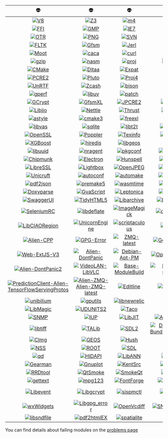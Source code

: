 | :alien: | :alien: | :alien: | :alien: | :alien: |
|  :---:  |  :---:  |  :---:  |  :---:  |  :---:  |
| [![V8](https://github.com/thibaultduponchelle/aliens-ci/workflows/V8/badge.svg)](https://github.com/thibaultduponchelle/aliens-ci/actions?query=workflow%3AV8) | [![Z3](https://github.com/thibaultduponchelle/aliens-ci/workflows/Z3/badge.svg)](https://github.com/thibaultduponchelle/aliens-ci/actions?query=workflow%3AZ3) | [![m4](https://github.com/thibaultduponchelle/aliens-ci/workflows/m4/badge.svg)](https://github.com/thibaultduponchelle/aliens-ci/actions?query=workflow%3Am4) | [![xz](https://github.com/thibaultduponchelle/aliens-ci/workflows/xz/badge.svg)](https://github.com/thibaultduponchelle/aliens-ci/actions?query=workflow%3Axz) | [![git](https://github.com/thibaultduponchelle/aliens-ci/workflows/git/badge.svg)](https://github.com/thibaultduponchelle/aliens-ci/actions?query=workflow%3Agit) | 
| [![FFI](https://github.com/thibaultduponchelle/aliens-ci/workflows/FFI/badge.svg)](https://github.com/thibaultduponchelle/aliens-ci/actions?query=workflow%3AFFI) | [![GMP](https://github.com/thibaultduponchelle/aliens-ci/workflows/GMP/badge.svg)](https://github.com/thibaultduponchelle/aliens-ci/actions?query=workflow%3AGMP) | [![IE7](https://github.com/thibaultduponchelle/aliens-ci/workflows/IE7/badge.svg)](https://github.com/thibaultduponchelle/aliens-ci/actions?query=workflow%3AIE7) | [![LZO](https://github.com/thibaultduponchelle/aliens-ci/workflows/LZO/badge.svg)](https://github.com/thibaultduponchelle/aliens-ci/actions?query=workflow%3ALZO) | [![bz2](https://github.com/thibaultduponchelle/aliens-ci/workflows/bz2/badge.svg)](https://github.com/thibaultduponchelle/aliens-ci/actions?query=workflow%3Abz2) | 
| [![OTR](https://github.com/thibaultduponchelle/aliens-ci/workflows/OTR/badge.svg)](https://github.com/thibaultduponchelle/aliens-ci/actions?query=workflow%3AOTR) | [![PNG](https://github.com/thibaultduponchelle/aliens-ci/workflows/PNG/badge.svg)](https://github.com/thibaultduponchelle/aliens-ci/actions?query=workflow%3APNG) | [![SVN](https://github.com/thibaultduponchelle/aliens-ci/workflows/SVN/badge.svg)](https://github.com/thibaultduponchelle/aliens-ci/actions?query=workflow%3ASVN) | [![XPA](https://github.com/thibaultduponchelle/aliens-ci/workflows/XPA/badge.svg)](https://github.com/thibaultduponchelle/aliens-ci/actions?query=workflow%3AXPA) | [![ZMQ](https://github.com/thibaultduponchelle/aliens-ci/workflows/ZMQ/badge.svg)](https://github.com/thibaultduponchelle/aliens-ci/actions?query=workflow%3AZMQ) | 
| [![FLTK](https://github.com/thibaultduponchelle/aliens-ci/workflows/FLTK/badge.svg)](https://github.com/thibaultduponchelle/aliens-ci/actions?query=workflow%3AFLTK) | [![Gfsm](https://github.com/thibaultduponchelle/aliens-ci/workflows/Gfsm/badge.svg)](https://github.com/thibaultduponchelle/aliens-ci/actions?query=workflow%3AGfsm) | [![Jerl](https://github.com/thibaultduponchelle/aliens-ci/workflows/Jerl/badge.svg)](https://github.com/thibaultduponchelle/aliens-ci/actions?query=workflow%3AJerl) | [![Judy](https://github.com/thibaultduponchelle/aliens-ci/workflows/Judy/badge.svg)](https://github.com/thibaultduponchelle/aliens-ci/actions?query=workflow%3AJudy) | [![LMDB](https://github.com/thibaultduponchelle/aliens-ci/workflows/LMDB/badge.svg)](https://github.com/thibaultduponchelle/aliens-ci/actions?query=workflow%3ALMDB) | 
| [![Moot](https://github.com/thibaultduponchelle/aliens-ci/workflows/Moot/badge.svg)](https://github.com/thibaultduponchelle/aliens-ci/actions?query=workflow%3AMoot) | [![caca](https://github.com/thibaultduponchelle/aliens-ci/workflows/caca/badge.svg)](https://github.com/thibaultduponchelle/aliens-ci/actions?query=workflow%3Acaca) | [![curl](https://github.com/thibaultduponchelle/aliens-ci/workflows/curl/badge.svg)](https://github.com/thibaultduponchelle/aliens-ci/actions?query=workflow%3Acurl) | [![flex](https://github.com/thibaultduponchelle/aliens-ci/workflows/flex/badge.svg)](https://github.com/thibaultduponchelle/aliens-ci/actions?query=workflow%3Aflex) | [![gdal](https://github.com/thibaultduponchelle/aliens-ci/workflows/gdal/badge.svg)](https://github.com/thibaultduponchelle/aliens-ci/actions?query=workflow%3Agdal) | 
| [![gzip](https://github.com/thibaultduponchelle/aliens-ci/workflows/gzip/badge.svg)](https://github.com/thibaultduponchelle/aliens-ci/actions?query=workflow%3Agzip) | [![nasm](https://github.com/thibaultduponchelle/aliens-ci/workflows/nasm/badge.svg)](https://github.com/thibaultduponchelle/aliens-ci/actions?query=workflow%3Anasm) | [![proj](https://github.com/thibaultduponchelle/aliens-ci/workflows/proj/badge.svg)](https://github.com/thibaultduponchelle/aliens-ci/actions?query=workflow%3Aproj) | [![BWIPP](https://github.com/thibaultduponchelle/aliens-ci/workflows/BWIPP/badge.svg)](https://github.com/thibaultduponchelle/aliens-ci/actions?query=workflow%3ABWIPP) | [![Box2D](https://github.com/thibaultduponchelle/aliens-ci/workflows/Box2D/badge.svg)](https://github.com/thibaultduponchelle/aliens-ci/actions?query=workflow%3ABox2D) | 
| [![CMake](https://github.com/thibaultduponchelle/aliens-ci/workflows/CMake/badge.svg)](https://github.com/thibaultduponchelle/aliens-ci/actions?query=workflow%3ACMake) | [![Ditaa](https://github.com/thibaultduponchelle/aliens-ci/workflows/Ditaa/badge.svg)](https://github.com/thibaultduponchelle/aliens-ci/actions?query=workflow%3ADitaa) | [![Expat](https://github.com/thibaultduponchelle/aliens-ci/workflows/Expat/badge.svg)](https://github.com/thibaultduponchelle/aliens-ci/actions?query=workflow%3AExpat) | [![Iconv](https://github.com/thibaultduponchelle/aliens-ci/workflows/Iconv/badge.svg)](https://github.com/thibaultduponchelle/aliens-ci/actions?query=workflow%3AIconv) | [![MuPDF](https://github.com/thibaultduponchelle/aliens-ci/workflows/MuPDF/badge.svg)](https://github.com/thibaultduponchelle/aliens-ci/actions?query=workflow%3AMuPDF) | 
| [![PCRE2](https://github.com/thibaultduponchelle/aliens-ci/workflows/PCRE2/badge.svg)](https://github.com/thibaultduponchelle/aliens-ci/actions?query=workflow%3APCRE2) | [![Pluto](https://github.com/thibaultduponchelle/aliens-ci/workflows/Pluto/badge.svg)](https://github.com/thibaultduponchelle/aliens-ci/actions?query=workflow%3APluto) | [![Proj4](https://github.com/thibaultduponchelle/aliens-ci/workflows/Proj4/badge.svg)](https://github.com/thibaultduponchelle/aliens-ci/actions?query=workflow%3AProj4) | [![Saxon](https://github.com/thibaultduponchelle/aliens-ci/workflows/Saxon/badge.svg)](https://github.com/thibaultduponchelle/aliens-ci/actions?query=workflow%3ASaxon) | [![Tidyp](https://github.com/thibaultduponchelle/aliens-ci/workflows/Tidyp/badge.svg)](https://github.com/thibaultduponchelle/aliens-ci/actions?query=workflow%3ATidyp) | 
| [![UnRTF](https://github.com/thibaultduponchelle/aliens-ci/workflows/UnRTF/badge.svg)](https://github.com/thibaultduponchelle/aliens-ci/actions?query=workflow%3AUnRTF) | [![Zcash](https://github.com/thibaultduponchelle/aliens-ci/workflows/Zcash/badge.svg)](https://github.com/thibaultduponchelle/aliens-ci/actions?query=workflow%3AZcash) | [![bison](https://github.com/thibaultduponchelle/aliens-ci/workflows/bison/badge.svg)](https://github.com/thibaultduponchelle/aliens-ci/actions?query=workflow%3Abison) | [![cmark](https://github.com/thibaultduponchelle/aliens-ci/workflows/cmark/badge.svg)](https://github.com/thibaultduponchelle/aliens-ci/actions?query=workflow%3Acmark) | [![gmake](https://github.com/thibaultduponchelle/aliens-ci/workflows/gmake/badge.svg)](https://github.com/thibaultduponchelle/aliens-ci/actions?query=workflow%3Agmake) | 
| [![gperf](https://github.com/thibaultduponchelle/aliens-ci/workflows/gperf/badge.svg)](https://github.com/thibaultduponchelle/aliens-ci/actions?query=workflow%3Agperf) | [![libuv](https://github.com/thibaultduponchelle/aliens-ci/workflows/libuv/badge.svg)](https://github.com/thibaultduponchelle/aliens-ci/actions?query=workflow%3Alibuv) | [![patch](https://github.com/thibaultduponchelle/aliens-ci/workflows/patch/badge.svg)](https://github.com/thibaultduponchelle/aliens-ci/actions?query=workflow%3Apatch) | [![unzip](https://github.com/thibaultduponchelle/aliens-ci/workflows/unzip/badge.svg)](https://github.com/thibaultduponchelle/aliens-ci/actions?query=workflow%3Aunzip) | [![FFCall](https://github.com/thibaultduponchelle/aliens-ci/workflows/FFCall/badge.svg)](https://github.com/thibaultduponchelle/aliens-ci/actions?query=workflow%3AFFCall) | 
| [![GCrypt](https://github.com/thibaultduponchelle/aliens-ci/workflows/GCrypt/badge.svg)](https://github.com/thibaultduponchelle/aliens-ci/actions?query=workflow%3AGCrypt) | [![GfsmXL](https://github.com/thibaultduponchelle/aliens-ci/workflows/GfsmXL/badge.svg)](https://github.com/thibaultduponchelle/aliens-ci/actions?query=workflow%3AGfsmXL) | [![JPCRE2](https://github.com/thibaultduponchelle/aliens-ci/workflows/JPCRE2/badge.svg)](https://github.com/thibaultduponchelle/aliens-ci/actions?query=workflow%3AJPCRE2) | [![LIBSVM](https://github.com/thibaultduponchelle/aliens-ci/workflows/LIBSVM/badge.svg)](https://github.com/thibaultduponchelle/aliens-ci/actions?query=workflow%3ALIBSVM) | [![LibXML](https://github.com/thibaultduponchelle/aliens-ci/workflows/LibXML/badge.svg)](https://github.com/thibaultduponchelle/aliens-ci/actions?query=workflow%3ALibXML) | 
| [![Libjio](https://github.com/thibaultduponchelle/aliens-ci/workflows/Libjio/badge.svg)](https://github.com/thibaultduponchelle/aliens-ci/actions?query=workflow%3ALibjio) | [![Nettle](https://github.com/thibaultduponchelle/aliens-ci/workflows/Nettle/badge.svg)](https://github.com/thibaultduponchelle/aliens-ci/actions?query=workflow%3ANettle) | [![Thrust](https://github.com/thibaultduponchelle/aliens-ci/workflows/Thrust/badge.svg)](https://github.com/thibaultduponchelle/aliens-ci/actions?query=workflow%3AThrust) | [![TinyCC](https://github.com/thibaultduponchelle/aliens-ci/workflows/TinyCC/badge.svg)](https://github.com/thibaultduponchelle/aliens-ci/actions?query=workflow%3ATinyCC) | [![Uninum](https://github.com/thibaultduponchelle/aliens-ci/workflows/Uninum/badge.svg)](https://github.com/thibaultduponchelle/aliens-ci/actions?query=workflow%3AUninum) | 
| [![astyle](https://github.com/thibaultduponchelle/aliens-ci/workflows/astyle/badge.svg)](https://github.com/thibaultduponchelle/aliens-ci/actions?query=workflow%3Aastyle) | [![cmake3](https://github.com/thibaultduponchelle/aliens-ci/workflows/cmake3/badge.svg)](https://github.com/thibaultduponchelle/aliens-ci/actions?query=workflow%3Acmake3) | [![freexl](https://github.com/thibaultduponchelle/aliens-ci/workflows/freexl/badge.svg)](https://github.com/thibaultduponchelle/aliens-ci/actions?query=workflow%3Afreexl) | [![libpid](https://github.com/thibaultduponchelle/aliens-ci/workflows/libpid/badge.svg)](https://github.com/thibaultduponchelle/aliens-ci/actions?query=workflow%3Alibpid) | [![libswe](https://github.com/thibaultduponchelle/aliens-ci/workflows/libswe/badge.svg)](https://github.com/thibaultduponchelle/aliens-ci/actions?query=workflow%3Alibswe) | 
| [![libvas](https://github.com/thibaultduponchelle/aliens-ci/workflows/libvas/badge.svg)](https://github.com/thibaultduponchelle/aliens-ci/actions?query=workflow%3Alibvas) | [![sqlite](https://github.com/thibaultduponchelle/aliens-ci/workflows/sqlite/badge.svg)](https://github.com/thibaultduponchelle/aliens-ci/actions?query=workflow%3Asqlite) | [![libt2t](https://github.com/thibaultduponchelle/aliens-ci/workflows/libt2t/badge.svg)](https://github.com/thibaultduponchelle/aliens-ci/actions?query=workflow%3Alibt2t) | [![LibYAML](https://github.com/thibaultduponchelle/aliens-ci/workflows/LibYAML/badge.svg)](https://github.com/thibaultduponchelle/aliens-ci/actions?query=workflow%3ALibYAML) | [![Libxml2](https://github.com/thibaultduponchelle/aliens-ci/workflows/Libxml2/badge.svg)](https://github.com/thibaultduponchelle/aliens-ci/actions?query=workflow%3ALibxml2) | 
| [![OpenSSL](https://github.com/thibaultduponchelle/aliens-ci/workflows/OpenSSL/badge.svg)](https://github.com/thibaultduponchelle/aliens-ci/actions?query=workflow%3AOpenSSL) | [![Poppler](https://github.com/thibaultduponchelle/aliens-ci/workflows/Poppler/badge.svg)](https://github.com/thibaultduponchelle/aliens-ci/actions?query=workflow%3APoppler) | [![Texinfo](https://github.com/thibaultduponchelle/aliens-ci/workflows/Texinfo/badge.svg)](https://github.com/thibaultduponchelle/aliens-ci/actions?query=workflow%3ATexinfo) | [![TinyCCx](https://github.com/thibaultduponchelle/aliens-ci/workflows/TinyCCx/badge.svg)](https://github.com/thibaultduponchelle/aliens-ci/actions?query=workflow%3ATinyCCx) | [![WhiteDB](https://github.com/thibaultduponchelle/aliens-ci/workflows/WhiteDB/badge.svg)](https://github.com/thibaultduponchelle/aliens-ci/actions?query=workflow%3AWhiteDB) | 
| [![XGBoost](https://github.com/thibaultduponchelle/aliens-ci/workflows/XGBoost/badge.svg)](https://github.com/thibaultduponchelle/aliens-ci/actions?query=workflow%3AXGBoost) | [![hiredis](https://github.com/thibaultduponchelle/aliens-ci/workflows/hiredis/badge.svg)](https://github.com/thibaultduponchelle/aliens-ci/actions?query=workflow%3Ahiredis) | [![libgeos](https://github.com/thibaultduponchelle/aliens-ci/workflows/libgeos/badge.svg)](https://github.com/thibaultduponchelle/aliens-ci/actions?query=workflow%3Alibgeos) | [![libtool](https://github.com/thibaultduponchelle/aliens-ci/workflows/libtool/badge.svg)](https://github.com/thibaultduponchelle/aliens-ci/actions?query=workflow%3Alibtool) | [![libudev](https://github.com/thibaultduponchelle/aliens-ci/workflows/libudev/badge.svg)](https://github.com/thibaultduponchelle/aliens-ci/actions?query=workflow%3Alibudev) | 
| [![libuuid](https://github.com/thibaultduponchelle/aliens-ci/workflows/libuuid/badge.svg)](https://github.com/thibaultduponchelle/aliens-ci/actions?query=workflow%3Alibuuid) | [![nragent](https://github.com/thibaultduponchelle/aliens-ci/workflows/nragent/badge.svg)](https://github.com/thibaultduponchelle/aliens-ci/actions?query=workflow%3Anragent) | [![pkgconf](https://github.com/thibaultduponchelle/aliens-ci/workflows/pkgconf/badge.svg)](https://github.com/thibaultduponchelle/aliens-ci/actions?query=workflow%3Apkgconf) | [![ActiveMQ](https://github.com/thibaultduponchelle/aliens-ci/workflows/ActiveMQ/badge.svg)](https://github.com/thibaultduponchelle/aliens-ci/actions?query=workflow%3AActiveMQ) | [![Capstone](https://github.com/thibaultduponchelle/aliens-ci/workflows/Capstone/badge.svg)](https://github.com/thibaultduponchelle/aliens-ci/actions?query=workflow%3ACapstone) | 
| [![Chipmunk](https://github.com/thibaultduponchelle/aliens-ci/workflows/Chipmunk/badge.svg)](https://github.com/thibaultduponchelle/aliens-ci/actions?query=workflow%3AChipmunk) | [![Electron](https://github.com/thibaultduponchelle/aliens-ci/workflows/Electron/badge.svg)](https://github.com/thibaultduponchelle/aliens-ci/actions?query=workflow%3AElectron) | [![Hunspell](https://github.com/thibaultduponchelle/aliens-ci/workflows/Hunspell/badge.svg)](https://github.com/thibaultduponchelle/aliens-ci/actions?query=workflow%3AHunspell) | [![Keystone](https://github.com/thibaultduponchelle/aliens-ci/workflows/Keystone/badge.svg)](https://github.com/thibaultduponchelle/aliens-ci/actions?query=workflow%3AKeystone) | [![LibGumbo](https://github.com/thibaultduponchelle/aliens-ci/workflows/LibGumbo/badge.svg)](https://github.com/thibaultduponchelle/aliens-ci/actions?query=workflow%3ALibGumbo) | 
| [![LibreSSL](https://github.com/thibaultduponchelle/aliens-ci/workflows/LibreSSL/badge.svg)](https://github.com/thibaultduponchelle/aliens-ci/actions?query=workflow%3ALibreSSL) | [![Lightbox](https://github.com/thibaultduponchelle/aliens-ci/workflows/Lightbox/badge.svg)](https://github.com/thibaultduponchelle/aliens-ci/actions?query=workflow%3ALightbox) | [![OpenJPEG](https://github.com/thibaultduponchelle/aliens-ci/workflows/OpenJPEG/badge.svg)](https://github.com/thibaultduponchelle/aliens-ci/actions?query=workflow%3AOpenJPEG) | [![SamTools](https://github.com/thibaultduponchelle/aliens-ci/workflows/SamTools/badge.svg)](https://github.com/thibaultduponchelle/aliens-ci/actions?query=workflow%3ASamTools) | [![Selenium](https://github.com/thibaultduponchelle/aliens-ci/workflows/Selenium/badge.svg)](https://github.com/thibaultduponchelle/aliens-ci/actions?query=workflow%3ASelenium) | 
| [![Unicruft](https://github.com/thibaultduponchelle/aliens-ci/workflows/Unicruft/badge.svg)](https://github.com/thibaultduponchelle/aliens-ci/actions?query=workflow%3AUnicruft) | [![autoconf](https://github.com/thibaultduponchelle/aliens-ci/workflows/autoconf/badge.svg)](https://github.com/thibaultduponchelle/aliens-ci/actions?query=workflow%3Aautoconf) | [![automake](https://github.com/thibaultduponchelle/aliens-ci/workflows/automake/badge.svg)](https://github.com/thibaultduponchelle/aliens-ci/actions?query=workflow%3Aautomake) | [![help2man](https://github.com/thibaultduponchelle/aliens-ci/workflows/help2man/badge.svg)](https://github.com/thibaultduponchelle/aliens-ci/actions?query=workflow%3Ahelp2man) | [![liburing](https://github.com/thibaultduponchelle/aliens-ci/workflows/liburing/badge.svg)](https://github.com/thibaultduponchelle/aliens-ci/actions?query=workflow%3Aliburing) | 
| [![pdf2json](https://github.com/thibaultduponchelle/aliens-ci/workflows/pdf2json/badge.svg)](https://github.com/thibaultduponchelle/aliens-ci/actions?query=workflow%3Apdf2json) | [![premake5](https://github.com/thibaultduponchelle/aliens-ci/workflows/premake5/badge.svg)](https://github.com/thibaultduponchelle/aliens-ci/actions?query=workflow%3Apremake5) | [![wasmtime](https://github.com/thibaultduponchelle/aliens-ci/workflows/wasmtime/badge.svg)](https://github.com/thibaultduponchelle/aliens-ci/actions?query=workflow%3Awasmtime) | [![Autotools](https://github.com/thibaultduponchelle/aliens-ci/workflows/Autotools/badge.svg)](https://github.com/thibaultduponchelle/aliens-ci/actions?query=workflow%3AAutotools) | [![CodePress](https://github.com/thibaultduponchelle/aliens-ci/workflows/CodePress/badge.svg)](https://github.com/thibaultduponchelle/aliens-ci/actions?query=workflow%3ACodePress) | 
| [![Doxyparse](https://github.com/thibaultduponchelle/aliens-ci/workflows/Doxyparse/badge.svg)](https://github.com/thibaultduponchelle/aliens-ci/actions?query=workflow%3ADoxyparse) | [![GvaScript](https://github.com/thibaultduponchelle/aliens-ci/workflows/GvaScript/badge.svg)](https://github.com/thibaultduponchelle/aliens-ci/actions?query=workflow%3AGvaScript) | [![Leptonica](https://github.com/thibaultduponchelle/aliens-ci/workflows/Leptonica/badge.svg)](https://github.com/thibaultduponchelle/aliens-ci/actions?query=workflow%3ALeptonica) | [![Prototype](https://github.com/thibaultduponchelle/aliens-ci/workflows/Prototype/badge.svg)](https://github.com/thibaultduponchelle/aliens-ci/actions?query=workflow%3APrototype) | [![SLOCCount](https://github.com/thibaultduponchelle/aliens-ci/workflows/SLOCCount/badge.svg)](https://github.com/thibaultduponchelle/aliens-ci/actions?query=workflow%3ASLOCCount) | 
| [![SwaggerUI](https://github.com/thibaultduponchelle/aliens-ci/workflows/SwaggerUI/badge.svg)](https://github.com/thibaultduponchelle/aliens-ci/actions?query=workflow%3ASwaggerUI) | [![TidyHTML5](https://github.com/thibaultduponchelle/aliens-ci/workflows/TidyHTML5/badge.svg)](https://github.com/thibaultduponchelle/aliens-ci/actions?query=workflow%3ATidyHTML5) | [![Libarchive](https://github.com/thibaultduponchelle/aliens-ci/workflows/Libarchive/badge.svg)](https://github.com/thibaultduponchelle/aliens-ci/actions?query=workflow%3ALibarchive) | [![Libasyncns](https://github.com/thibaultduponchelle/aliens-ci/workflows/Libasyncns/badge.svg)](https://github.com/thibaultduponchelle/aliens-ci/actions?query=workflow%3ALibasyncns) | [![Librdkafka](https://github.com/thibaultduponchelle/aliens-ci/workflows/Librdkafka/badge.svg)](https://github.com/thibaultduponchelle/aliens-ci/actions?query=workflow%3ALibrdkafka) | 
| [![SeleniumRC](https://github.com/thibaultduponchelle/aliens-ci/workflows/SeleniumRC/badge.svg)](https://github.com/thibaultduponchelle/aliens-ci/actions?query=workflow%3ASeleniumRC) | [![libdeflate](https://github.com/thibaultduponchelle/aliens-ci/workflows/libdeflate/badge.svg)](https://github.com/thibaultduponchelle/aliens-ci/actions?query=workflow%3Alibdeflate) | [![ImageMagick](https://github.com/thibaultduponchelle/aliens-ci/workflows/ImageMagick/badge.svg)](https://github.com/thibaultduponchelle/aliens-ci/actions?query=workflow%3AImageMagick) | [![chromaprint](https://github.com/thibaultduponchelle/aliens-ci/workflows/chromaprint/badge.svg)](https://github.com/thibaultduponchelle/aliens-ci/actions?query=workflow%3Achromaprint) | [![libcmark_gfm](https://github.com/thibaultduponchelle/aliens-ci/workflows/libcmark_gfm/badge.svg)](https://github.com/thibaultduponchelle/aliens-ci/actions?query=workflow%3Alibcmark_gfm) | 
| [![LibCIAORegion](https://github.com/thibaultduponchelle/aliens-ci/workflows/LibCIAORegion/badge.svg)](https://github.com/thibaultduponchelle/aliens-ci/actions?query=workflow%3ALibCIAORegion) | [![UnicornEngine](https://github.com/thibaultduponchelle/aliens-ci/workflows/UnicornEngine/badge.svg)](https://github.com/thibaultduponchelle/aliens-ci/actions?query=workflow%3AUnicornEngine) | [![scriptaculous](https://github.com/thibaultduponchelle/aliens-ci/workflows/scriptaculous/badge.svg)](https://github.com/thibaultduponchelle/aliens-ci/actions?query=workflow%3Ascriptaculous) | [![geos-af](https://github.com/thibaultduponchelle/aliens-ci/workflows/geos-af/badge.svg)](https://github.com/thibaultduponchelle/aliens-ci/actions?query=workflow%3Ageos-af) | [![Build-MB](https://github.com/thibaultduponchelle/aliens-ci/workflows/Build-MB/badge.svg)](https://github.com/thibaultduponchelle/aliens-ci/actions?query=workflow%3ABuild-MB) | 
| [![Alien-CPP](https://github.com/thibaultduponchelle/aliens-ci/workflows/Alien-CPP/badge.svg)](https://github.com/thibaultduponchelle/aliens-ci/actions?query=workflow%3AAlien-CPP) | [![GPG-Error](https://github.com/thibaultduponchelle/aliens-ci/workflows/GPG-Error/badge.svg)](https://github.com/thibaultduponchelle/aliens-ci/actions?query=workflow%3AGPG-Error) | [![ZMQ-latest](https://github.com/thibaultduponchelle/aliens-ci/workflows/ZMQ-latest/badge.svg)](https://github.com/thibaultduponchelle/aliens-ci/actions?query=workflow%3AZMQ-latest) | [![Google-GRPC](https://github.com/thibaultduponchelle/aliens-ci/workflows/Google-GRPC/badge.svg)](https://github.com/thibaultduponchelle/aliens-ci/actions?query=workflow%3AGoogle-GRPC) | [![zlib-Static](https://github.com/thibaultduponchelle/aliens-ci/workflows/zlib-Static/badge.svg)](https://github.com/thibaultduponchelle/aliens-ci/actions?query=workflow%3Azlib-Static) | 
| [![Web-ExtJS-V3](https://github.com/thibaultduponchelle/aliens-ci/workflows/Web-ExtJS-V3/badge.svg)](https://github.com/thibaultduponchelle/aliens-ci/actions?query=workflow%3AWeb-ExtJS-V3) | [![Alien-DontPanic](https://github.com/thibaultduponchelle/aliens-ci/workflows/Alien-DontPanic/badge.svg)](https://github.com/thibaultduponchelle/aliens-ci/actions?query=workflow%3AAlien-DontPanic) | [![Debian-Apt-PM](https://github.com/thibaultduponchelle/aliens-ci/workflows/Debian-Apt-PM/badge.svg)](https://github.com/thibaultduponchelle/aliens-ci/actions?query=workflow%3ADebian-Apt-PM) | [![OpenSSL-Static](https://github.com/thibaultduponchelle/aliens-ci/workflows/OpenSSL-Static/badge.svg)](https://github.com/thibaultduponchelle/aliens-ci/actions?query=workflow%3AOpenSSL-Static) | [![Web-HalBrowser](https://github.com/thibaultduponchelle/aliens-ci/workflows/Web-HalBrowser/badge.svg)](https://github.com/thibaultduponchelle/aliens-ci/actions?query=workflow%3AWeb-HalBrowser) | 
| [![Alien-DontPanic2](https://github.com/thibaultduponchelle/aliens-ci/workflows/Alien-DontPanic2/badge.svg)](https://github.com/thibaultduponchelle/aliens-ci/actions?query=workflow%3AAlien-DontPanic2) | [![VideoLAN-LibVLC](https://github.com/thibaultduponchelle/aliens-ci/workflows/VideoLAN-LibVLC/badge.svg)](https://github.com/thibaultduponchelle/aliens-ci/actions?query=workflow%3AVideoLAN-LibVLC) | [![Base-ModuleBuild](https://github.com/thibaultduponchelle/aliens-ci/workflows/Base-ModuleBuild/badge.svg)](https://github.com/thibaultduponchelle/aliens-ci/actions?query=workflow%3ABase-ModuleBuild) | [![Prototype-Carousel](https://github.com/thibaultduponchelle/aliens-ci/workflows/Prototype-Carousel/badge.svg)](https://github.com/thibaultduponchelle/aliens-ci/actions?query=workflow%3APrototype-Carousel) | [![Zilla-Plugin-Alien](https://github.com/thibaultduponchelle/aliens-ci/workflows/Zilla-Plugin-Alien/badge.svg)](https://github.com/thibaultduponchelle/aliens-ci/actions?query=workflow%3AZilla-Plugin-Alien) | 
| [![PredictionClient-Alien-TensorFlowServingProtos](https://github.com/thibaultduponchelle/aliens-ci/workflows/PredictionClient-Alien-TensorFlowServingProtos/badge.svg)](https://github.com/thibaultduponchelle/aliens-ci/actions?query=workflow%3APredictionClient-Alien-TensorFlowServingProtos) | [![Alien-ZMQ-Alien-ZMQ-latest](https://github.com/thibaultduponchelle/aliens-ci/workflows/Alien-ZMQ-Alien-ZMQ-latest/badge.svg)](https://github.com/thibaultduponchelle/aliens-ci/actions?query=workflow%3AAlien-ZMQ-Alien-ZMQ-latest) | [![Editline](https://github.com/thibaultduponchelle/aliens-ci/workflows/Editline/badge.svg)](https://github.com/thibaultduponchelle/aliens-ci/actions?query=workflow%3AEditline) | [![libtermkey](https://github.com/thibaultduponchelle/aliens-ci/workflows/libtermkey/badge.svg)](https://github.com/thibaultduponchelle/aliens-ci/actions?query=workflow%3Alibtermkey) | [![libtickit](https://github.com/thibaultduponchelle/aliens-ci/workflows/libtickit/badge.svg)](https://github.com/thibaultduponchelle/aliens-ci/actions?query=workflow%3Alibtickit) | 
| [![unibilium](https://github.com/thibaultduponchelle/aliens-ci/workflows/unibilium/badge.svg)](https://github.com/thibaultduponchelle/aliens-ci/actions?query=workflow%3Aunibilium) | [![gputils](https://github.com/thibaultduponchelle/aliens-ci/workflows/gputils/badge.svg)](https://github.com/thibaultduponchelle/aliens-ci/actions?query=workflow%3Agputils) | [![libnewrelic](https://github.com/thibaultduponchelle/aliens-ci/workflows/libnewrelic/badge.svg)](https://github.com/thibaultduponchelle/aliens-ci/actions?query=workflow%3Alibnewrelic) | [![raylib](https://github.com/thibaultduponchelle/aliens-ci/workflows/raylib/badge.svg)](https://github.com/thibaultduponchelle/aliens-ci/actions?query=workflow%3Araylib) | [![libpcre](https://github.com/thibaultduponchelle/aliens-ci/workflows/libpcre/badge.svg)](https://github.com/thibaultduponchelle/aliens-ci/actions?query=workflow%3Alibpcre) | 
| [![LibMagic](https://github.com/thibaultduponchelle/aliens-ci/workflows/LibMagic/badge.svg)](https://github.com/thibaultduponchelle/aliens-ci/actions?query=workflow%3ALibMagic) | [![UDUNITS2](https://github.com/thibaultduponchelle/aliens-ci/workflows/UDUNITS2/badge.svg)](https://github.com/thibaultduponchelle/aliens-ci/actions?query=workflow%3AUDUNITS2) | [![Taco](https://github.com/thibaultduponchelle/aliens-ci/workflows/Taco/badge.svg)](https://github.com/thibaultduponchelle/aliens-ci/actions?query=workflow%3ATaco) | [![GSL](https://github.com/thibaultduponchelle/aliens-ci/workflows/GSL/badge.svg)](https://github.com/thibaultduponchelle/aliens-ci/actions?query=workflow%3AGSL) | [![HDF4](https://github.com/thibaultduponchelle/aliens-ci/workflows/HDF4/badge.svg)](https://github.com/thibaultduponchelle/aliens-ci/actions?query=workflow%3AHDF4) | 
| [![SNMP](https://github.com/thibaultduponchelle/aliens-ci/workflows/SNMP/badge.svg)](https://github.com/thibaultduponchelle/aliens-ci/actions?query=workflow%3ASNMP) | [![IUP](https://github.com/thibaultduponchelle/aliens-ci/workflows/IUP/badge.svg)](https://github.com/thibaultduponchelle/aliens-ci/actions?query=workflow%3AIUP) | [![LibJIT](https://github.com/thibaultduponchelle/aliens-ci/workflows/LibJIT/badge.svg)](https://github.com/thibaultduponchelle/aliens-ci/actions?query=workflow%3ALibJIT) | [![AntTweakBar](https://github.com/thibaultduponchelle/aliens-ci/workflows/AntTweakBar/badge.svg)](https://github.com/thibaultduponchelle/aliens-ci/actions?query=workflow%3AAntTweakBar) | [![Gimp](https://github.com/thibaultduponchelle/aliens-ci/workflows/Gimp/badge.svg)](https://github.com/thibaultduponchelle/aliens-ci/actions?query=workflow%3AGimp) | 
| [![libtiff](https://github.com/thibaultduponchelle/aliens-ci/workflows/libtiff/badge.svg)](https://github.com/thibaultduponchelle/aliens-ci/actions?query=workflow%3Alibtiff) | [![TALib](https://github.com/thibaultduponchelle/aliens-ci/workflows/TALib/badge.svg)](https://github.com/thibaultduponchelle/aliens-ci/actions?query=workflow%3ATALib) | [![SDL2](https://github.com/thibaultduponchelle/aliens-ci/workflows/SDL2/badge.svg)](https://github.com/thibaultduponchelle/aliens-ci/actions?query=workflow%3ASDL2) | [![DBD-SQLite-BundledExtensions](https://github.com/thibaultduponchelle/aliens-ci/workflows/DBD-SQLite-BundledExtensions/badge.svg)](https://github.com/thibaultduponchelle/aliens-ci/actions?query=workflow%3ADBD-SQLite-BundledExtensions) | [![Plotly-Orca](https://github.com/thibaultduponchelle/aliens-ci/workflows/Plotly-Orca/badge.svg)](https://github.com/thibaultduponchelle/aliens-ci/actions?query=workflow%3APlotly-Orca) | 
| [![CImg](https://github.com/thibaultduponchelle/aliens-ci/workflows/CImg/badge.svg)](https://github.com/thibaultduponchelle/aliens-ci/actions?query=workflow%3ACImg) | [![GEOS](https://github.com/thibaultduponchelle/aliens-ci/workflows/GEOS/badge.svg)](https://github.com/thibaultduponchelle/aliens-ci/actions?query=workflow%3AGEOS) | [![Hush](https://github.com/thibaultduponchelle/aliens-ci/workflows/Hush/badge.svg)](https://github.com/thibaultduponchelle/aliens-ci/actions?query=workflow%3AHush) | [![Lua](https://github.com/thibaultduponchelle/aliens-ci/workflows/Lua/badge.svg)](https://github.com/thibaultduponchelle/aliens-ci/actions?query=workflow%3ALua) | [![LuaJIT](https://github.com/thibaultduponchelle/aliens-ci/workflows/LuaJIT/badge.svg)](https://github.com/thibaultduponchelle/aliens-ci/actions?query=workflow%3ALuaJIT) | 
| [![NSS](https://github.com/thibaultduponchelle/aliens-ci/workflows/NSS/badge.svg)](https://github.com/thibaultduponchelle/aliens-ci/actions?query=workflow%3ANSS) | [![ROOT](https://github.com/thibaultduponchelle/aliens-ci/workflows/ROOT/badge.svg)](https://github.com/thibaultduponchelle/aliens-ci/actions?query=workflow%3AROOT) | [![SDL](https://github.com/thibaultduponchelle/aliens-ci/workflows/SDL/badge.svg)](https://github.com/thibaultduponchelle/aliens-ci/actions?query=workflow%3ASDL) | [![SFML](https://github.com/thibaultduponchelle/aliens-ci/workflows/SFML/badge.svg)](https://github.com/thibaultduponchelle/aliens-ci/actions?query=workflow%3ASFML) | [![WFDB](https://github.com/thibaultduponchelle/aliens-ci/workflows/WFDB/badge.svg)](https://github.com/thibaultduponchelle/aliens-ci/actions?query=workflow%3AWFDB) | 
| [![qd](https://github.com/thibaultduponchelle/aliens-ci/workflows/qd/badge.svg)](https://github.com/thibaultduponchelle/aliens-ci/actions?query=workflow%3Aqd) | [![HIDAPI](https://github.com/thibaultduponchelle/aliens-ci/workflows/HIDAPI/badge.svg)](https://github.com/thibaultduponchelle/aliens-ci/actions?query=workflow%3AHIDAPI) | [![LibANN](https://github.com/thibaultduponchelle/aliens-ci/workflows/LibANN/badge.svg)](https://github.com/thibaultduponchelle/aliens-ci/actions?query=workflow%3ALibANN) | [![LibUSB](https://github.com/thibaultduponchelle/aliens-ci/workflows/LibUSB/badge.svg)](https://github.com/thibaultduponchelle/aliens-ci/actions?query=workflow%3ALibUSB) | [![MeCab](https://github.com/thibaultduponchelle/aliens-ci/workflows/MeCab/badge.svg)](https://github.com/thibaultduponchelle/aliens-ci/actions?query=workflow%3AMeCab) | 
| [![Gearman](https://github.com/thibaultduponchelle/aliens-ci/workflows/Gearman/badge.svg)](https://github.com/thibaultduponchelle/aliens-ci/actions?query=workflow%3AGearman) | [![Gnuplot](https://github.com/thibaultduponchelle/aliens-ci/workflows/Gnuplot/badge.svg)](https://github.com/thibaultduponchelle/aliens-ci/actions?query=workflow%3AGnuplot) | [![KentSrc](https://github.com/thibaultduponchelle/aliens-ci/workflows/KentSrc/badge.svg)](https://github.com/thibaultduponchelle/aliens-ci/actions?query=workflow%3AKentSrc) | [![LibUSBx](https://github.com/thibaultduponchelle/aliens-ci/workflows/LibUSBx/badge.svg)](https://github.com/thibaultduponchelle/aliens-ci/actions?query=workflow%3ALibUSBx) | [![MUSCLE](https://github.com/thibaultduponchelle/aliens-ci/workflows/MUSCLE/badge.svg)](https://github.com/thibaultduponchelle/aliens-ci/actions?query=workflow%3AMUSCLE) | 
| [![RRDtool](https://github.com/thibaultduponchelle/aliens-ci/workflows/RRDtool/badge.svg)](https://github.com/thibaultduponchelle/aliens-ci/actions?query=workflow%3ARRDtool) | [![QtSmoke](https://github.com/thibaultduponchelle/aliens-ci/workflows/QtSmoke/badge.svg)](https://github.com/thibaultduponchelle/aliens-ci/actions?query=workflow%3AQtSmoke) | [![SmokeQt](https://github.com/thibaultduponchelle/aliens-ci/workflows/SmokeQt/badge.svg)](https://github.com/thibaultduponchelle/aliens-ci/actions?query=workflow%3ASmokeQt) | [![Sodium](https://github.com/thibaultduponchelle/aliens-ci/workflows/Sodium/badge.svg)](https://github.com/thibaultduponchelle/aliens-ci/actions?query=workflow%3ASodium) | [![ffmpeg](https://github.com/thibaultduponchelle/aliens-ci/workflows/ffmpeg/badge.svg)](https://github.com/thibaultduponchelle/aliens-ci/actions?query=workflow%3Affmpeg) | 
| [![gettext](https://github.com/thibaultduponchelle/aliens-ci/workflows/gettext/badge.svg)](https://github.com/thibaultduponchelle/aliens-ci/actions?query=workflow%3Agettext) | [![mpg123](https://github.com/thibaultduponchelle/aliens-ci/workflows/mpg123/badge.svg)](https://github.com/thibaultduponchelle/aliens-ci/actions?query=workflow%3Ampg123) | [![FontForge](https://github.com/thibaultduponchelle/aliens-ci/workflows/FontForge/badge.svg)](https://github.com/thibaultduponchelle/aliens-ci/actions?query=workflow%3AFontForge) | [![FreeImage](https://github.com/thibaultduponchelle/aliens-ci/workflows/FreeImage/badge.svg)](https://github.com/thibaultduponchelle/aliens-ci/actions?query=workflow%3AFreeImage) | [![LibBigWig](https://github.com/thibaultduponchelle/aliens-ci/workflows/LibBigWig/badge.svg)](https://github.com/thibaultduponchelle/aliens-ci/actions?query=workflow%3ALibBigWig) | 
| [![Libevent](https://github.com/thibaultduponchelle/aliens-ci/workflows/Libevent/badge.svg)](https://github.com/thibaultduponchelle/aliens-ci/actions?query=workflow%3ALibevent) | [![Libgcrypt](https://github.com/thibaultduponchelle/aliens-ci/workflows/Libgcrypt/badge.svg)](https://github.com/thibaultduponchelle/aliens-ci/actions?query=workflow%3ALibgcrypt) | [![sispmctl](https://github.com/thibaultduponchelle/aliens-ci/workflows/sispmctl/badge.svg)](https://github.com/thibaultduponchelle/aliens-ci/actions?query=workflow%3Asispmctl) | [![ProtoBuf](https://github.com/thibaultduponchelle/aliens-ci/workflows/ProtoBuf/badge.svg)](https://github.com/thibaultduponchelle/aliens-ci/actions?query=workflow%3AProtoBuf) | [![DDC-Concordance](https://github.com/thibaultduponchelle/aliens-ci/workflows/DDC-Concordance/badge.svg)](https://github.com/thibaultduponchelle/aliens-ci/actions?query=workflow%3ADDC-Concordance) | 
| [![wxWidgets](https://github.com/thibaultduponchelle/aliens-ci/workflows/wxWidgets/badge.svg)](https://github.com/thibaultduponchelle/aliens-ci/actions?query=workflow%3AwxWidgets) | [![Libgpg_error](https://github.com/thibaultduponchelle/aliens-ci/workflows/Libgpg_error/badge.svg)](https://github.com/thibaultduponchelle/aliens-ci/actions?query=workflow%3ALibgpg_error) | [![OpenVcdiff](https://github.com/thibaultduponchelle/aliens-ci/workflows/OpenVcdiff/badge.svg)](https://github.com/thibaultduponchelle/aliens-ci/actions?query=workflow%3AOpenVcdiff) | [![SNMP-MAXTC](https://github.com/thibaultduponchelle/aliens-ci/workflows/SNMP-MAXTC/badge.svg)](https://github.com/thibaultduponchelle/aliens-ci/actions?query=workflow%3ASNMP-MAXTC) | [![XInputSimulator](https://github.com/thibaultduponchelle/aliens-ci/workflows/XInputSimulator/badge.svg)](https://github.com/thibaultduponchelle/aliens-ci/actions?query=workflow%3AXInputSimulator) | 
| [![libsndfile](https://github.com/thibaultduponchelle/aliens-ci/workflows/libsndfile/badge.svg)](https://github.com/thibaultduponchelle/aliens-ci/actions?query=workflow%3Alibsndfile) | [![pdf2htmlEX](https://github.com/thibaultduponchelle/aliens-ci/workflows/pdf2htmlEX/badge.svg)](https://github.com/thibaultduponchelle/aliens-ci/actions?query=workflow%3Apdf2htmlEX) | [![spatialite](https://github.com/thibaultduponchelle/aliens-ci/workflows/spatialite/badge.svg)](https://github.com/thibaultduponchelle/aliens-ci/actions?query=workflow%3Aspatialite) |

You can find details about failing modules on the [problems page](https://github.com/thibaultduponchelle/aliens-ci/blob/master/problems.md)

